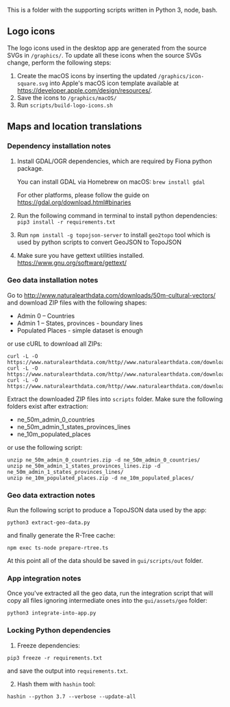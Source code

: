 This is a folder with the supporting scripts written in Python 3, node, bash.

## Logo icons

The logo icons used in the desktop app are generated from the source SVGs in `/graphics/`. To update
all these icons when the source SVGs change, perform the following steps:
1. Create the macOS icons by inserting the updated `/graphics/icon-square.svg` into Apple's macOS
icon template available at https://developer.apple.com/design/resources/.
1. Save the icons to `/graphics/macOS/`
1. Run `scripts/build-logo-icons.sh`


## Maps and location translations

### Dependency installation notes

1. Install GDAL/OGR dependencies, which are required by Fiona python package.
   
   You can install GDAL via Homebrew on macOS: 
   `brew install gdal`
   
   For other platforms, please follow the guide on https://gdal.org/download.html#binaries

2. Run the following command in terminal to install python dependencies:
   `pip3 install -r requirements.txt`

3. Run `npm install -g topojson-server` to install `geo2topo` tool which is
   used by python scripts to convert GeoJSON to TopoJSON

4. Make sure you have gettext utilities installed.
   https://www.gnu.org/software/gettext/


### Geo data installation notes

Go to http://www.naturalearthdata.com/downloads/50m-cultural-vectors/ and
download ZIP files with the following shapes:

- Admin 0 – Countries
- Admin 1 – States, provinces - boundary lines
- Populated Places - simple dataset is enough

or use cURL to download all ZIPs:

```
curl -L -O https://www.naturalearthdata.com/http//www.naturalearthdata.com/download/50m/cultural/ne_50m_admin_0_countries.zip
curl -L -O https://www.naturalearthdata.com/http//www.naturalearthdata.com/download/50m/cultural/ne_50m_admin_1_states_provinces_lines.zip
curl -L -O https://www.naturalearthdata.com/http//www.naturalearthdata.com/download/10m/cultural/ne_10m_populated_places.zip
```

Extract the downloaded ZIP files into `scripts` folder.
Make sure the following folders exist after extraction:

- ne_50m_admin_0_countries
- ne_50m_admin_1_states_provinces_lines
- ne_10m_populated_places

or use the following script:

```
unzip ne_50m_admin_0_countries.zip -d ne_50m_admin_0_countries/
unzip ne_50m_admin_1_states_provinces_lines.zip -d ne_50m_admin_1_states_provinces_lines/
unzip ne_10m_populated_places.zip -d ne_10m_populated_places/
```

### Geo data extraction notes

Run the following script to produce a TopoJSON data used by the app:

```
python3 extract-geo-data.py
```

and finally generate the R-Tree cache:

```
npm exec ts-node prepare-rtree.ts
```

At this point all of the data should be saved in `gui/scripts/out` folder.

### App integration notes

Once you've extracted all the geo data, run the integration script that will
copy all files ignoring intermediate ones into the `gui/assets/geo` folder:

```
python3 integrate-into-app.py
```

### Locking Python dependencies

1. Freeze dependencies:

```
pip3 freeze -r requirements.txt
```

and save the output into `requirements.txt`.


2. Hash them with `hashin` tool:

```
hashin --python 3.7 --verbose --update-all
```
